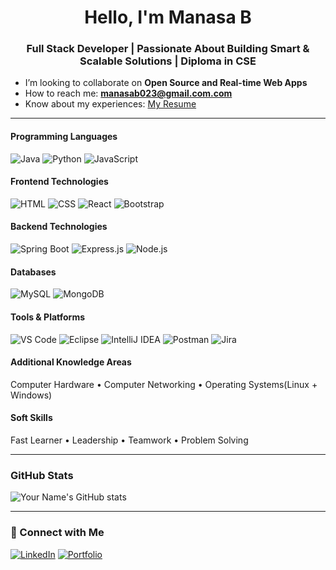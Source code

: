 <h1 align="center">Hello, I'm Manasa B</h1>
<h3 align="center">Full Stack Developer | Passionate About Building Smart & Scalable Solutions | Diploma in CSE</h3>

-  I’m looking to collaborate on **Open Source and Real-time Web Apps**
-  How to reach me: **manasab023@gmail.com.com**
- Know about my experiences: [My Resume](https://docs.google.com/document/d/1YT05RGkjOpk4bft-E4JHsYlgDmwz3l6j/edit?usp=sharing&ouid=113512877091306569236&rtpof=true&sd=true)

---

#### Programming Languages  
![Java](https://img.shields.io/badge/Java-ED8B00?style=flat&logo=java&logoColor=white)
![Python](https://img.shields.io/badge/Python-3670A0?style=flat&logo=python&logoColor=white)
![JavaScript](https://img.shields.io/badge/JavaScript-F7DF1E?style=flat&logo=javascript&logoColor=black)

#### Frontend Technologies  
![HTML](https://img.shields.io/badge/HTML5-E34F26?style=flat&logo=html5&logoColor=white)
![CSS](https://img.shields.io/badge/CSS3-1572B6?style=flat&logo=css3&logoColor=white)
![React](https://img.shields.io/badge/React-20232A?style=flat&logo=react&logoColor=61DAFB)
![Bootstrap](https://img.shields.io/badge/Bootstrap-563d7c?style=flat&logo=bootstrap&logoColor=white)


####  Backend Technologies  
![Spring Boot](https://img.shields.io/badge/Spring_Boot-6DB33F?style=flat&logo=spring-boot&logoColor=white)
![Express.js](https://img.shields.io/badge/Express.js-000000?style=flat&logo=express&logoColor=white)
![Node.js](https://img.shields.io/badge/Node.js-339933?style=flat&logo=node.js&logoColor=white)


#### Databases  
![MySQL](https://img.shields.io/badge/MySQL-005C84?style=flat&logo=mysql&logoColor=white)
![MongoDB](https://img.shields.io/badge/MongoDB-4EA94B?style=flat&logo=mongodb&logoColor=white)


####  Tools & Platforms  
![VS Code](https://img.shields.io/badge/VS_Code-007ACC?style=flat&logo=visual-studio-code&logoColor=white)
![Eclipse](https://img.shields.io/badge/Eclipse-2C2255?style=flat&logo=eclipse&logoColor=white)
![IntelliJ IDEA](https://img.shields.io/badge/IntelliJ_IDEA-000000?style=flat&logo=intellij-idea&logoColor=white)
![Postman](https://img.shields.io/badge/Postman-FF6C37?style=flat&logo=postman&logoColor=white)
![Jira](https://img.shields.io/badge/Jira-0052CC?style=flat&logo=jira&logoColor=white)

#### Additional Knowledge Areas  
 Computer Hardware •  Computer Networking •  Operating Systems(Linux + Windows)

####  Soft Skills  
Fast Learner • Leadership • Teamwork • Problem Solving

---

### GitHub Stats
![Your Name's GitHub stats](https://github-readme-stats.vercel.app/api?username=yourusername&show_icons=true&theme=radical)

---

### 🔗 Connect with Me
[![LinkedIn](https://img.shields.io/badge/LinkedIn-blue?style=flat&logo=linkedin&logoColor=white)](https://linkedin.com/in/yourprofile)
[![Portfolio](https://img.shields.io/badge/Portfolio-black?style=flat&logo=github&logoColor=white)](https://yourportfolio.com)

